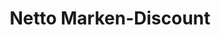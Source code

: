 ---
title: "Netto Marken-Discount"
url: /muelheim-an-der-mosel/netto-marken-discount/
shop: Supermarkt
---